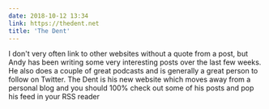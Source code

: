 ```yaml
---
date: 2018-10-12 13:34
link: https://thedent.net
title: 'The Dent'
---
```

I don't very often link to other websites without a quote from a post, but Andy has been writing some very interesting posts over the last few weeks. He also does a couple of great podcasts and is generally a great person to follow on Twitter. The Dent is his new website which moves away from a personal blog and you should 100% check out some of his posts and pop his feed in your RSS reader